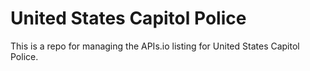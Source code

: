 # United States Capitol Police
This is a repo for managing the APIs.io listing for United States Capitol Police.